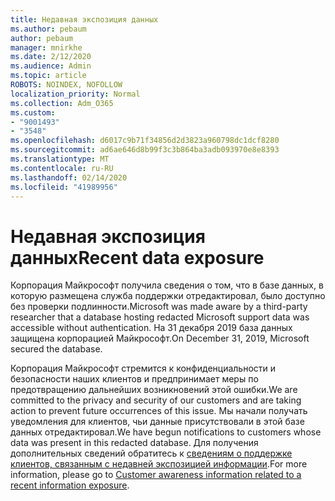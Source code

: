 ```yaml
---
title: Недавная экспозиция данных
ms.author: pebaum
author: pebaum
manager: mnirkhe
ms.date: 2/12/2020
ms.audience: Admin
ms.topic: article
ROBOTS: NOINDEX, NOFOLLOW
localization_priority: Normal
ms.collection: Adm_O365
ms.custom:
- "9001493"
- "3548"
ms.openlocfilehash: d6017c9b71f34856d2d3823a960798dc1dcf8280
ms.sourcegitcommit: ad6ae646d8b99f3c3b864ba3adb093970e8e8393
ms.translationtype: MT
ms.contentlocale: ru-RU
ms.lasthandoff: 02/14/2020
ms.locfileid: "41989956"
---
```

# <a name="recent-data-exposure"></a><span data-ttu-id="9238a-102">Недавная экспозиция данных</span><span class="sxs-lookup"><span data-stu-id="9238a-102">Recent data exposure</span></span>

<span data-ttu-id="9238a-103">Корпорация Майкрософт получила сведения о том, что в базе данных, в которую размещена служба поддержки отредактировал, было доступно без проверки подлинности.</span><span class="sxs-lookup"><span data-stu-id="9238a-103">Microsoft was made aware by a third-party researcher that a database hosting redacted Microsoft support data was accessible without authentication.</span></span> <span data-ttu-id="9238a-104">На 31 декабря 2019 база данных защищена корпорацией Майкрософт.</span><span class="sxs-lookup"><span data-stu-id="9238a-104">On December 31, 2019, Microsoft secured the database.</span></span>

<span data-ttu-id="9238a-105">Корпорация Майкрософт стремится к конфиденциальности и безопасности наших клиентов и предпринимает меры по предотвращению дальнейших возникновений этой ошибки.</span><span class="sxs-lookup"><span data-stu-id="9238a-105">We are committed to the privacy and security of our customers and are taking action to prevent future occurrences of this issue.</span></span> <span data-ttu-id="9238a-106">Мы начали получать уведомления для клиентов, чьи данные присутствовали в этой базе данных отредактировал.</span><span class="sxs-lookup"><span data-stu-id="9238a-106">We have begun notifications to customers whose data was present in this redacted database.</span></span> <span data-ttu-id="9238a-107">Для получения дополнительных сведений обратитесь к [сведениям о поддержке клиентов, связанным с недавней экспозицией информации](https://aka.ms/privacyinfo).</span><span class="sxs-lookup"><span data-stu-id="9238a-107">For more information, please go to [Customer awareness information related to a recent information exposure](https://aka.ms/privacyinfo).</span></span>
